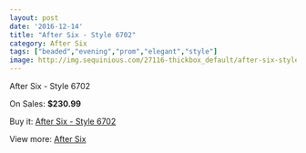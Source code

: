 ```yaml
---
layout: post
date: '2016-12-14'
title: "After Six - Style 6702"
category: After Six
tags: ["beaded","evening","prom","elegant","style"]
image: http://img.sequinious.com/27116-thickbox_default/after-six-style-6702.jpg
---
```

After Six - Style 6702

On Sales: **$230.99**
<a href="https://www.sequinious.com/after-six/3044-after-six-style-6702.html"><amp-img layout="responsive" width="600" height="600" src="//img.sequinious.com/27116-thickbox_default/after-six-style-6702.jpg" alt="After Six - Style 6702 0" /></a>
<a href="https://www.sequinious.com/after-six/3044-after-six-style-6702.html"><amp-img layout="responsive" width="600" height="600" src="//img.sequinious.com/27117-thickbox_default/after-six-style-6702.jpg" alt="After Six - Style 6702 1" /></a>

Buy it: [After Six - Style 6702](https://www.sequinious.com/after-six/3044-after-six-style-6702.html "After Six - Style 6702")

View more: [After Six](https://www.sequinious.com/32-after-six "After Six")